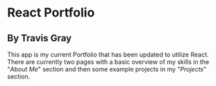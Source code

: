 # React Portfolio
## By Travis Gray

This app is my current Portfolio that has been updated to utilize React. There are currently two pages with a basic overview of my skills in the "_About Me_" section and then some example projects in my "_Projects_" section.
